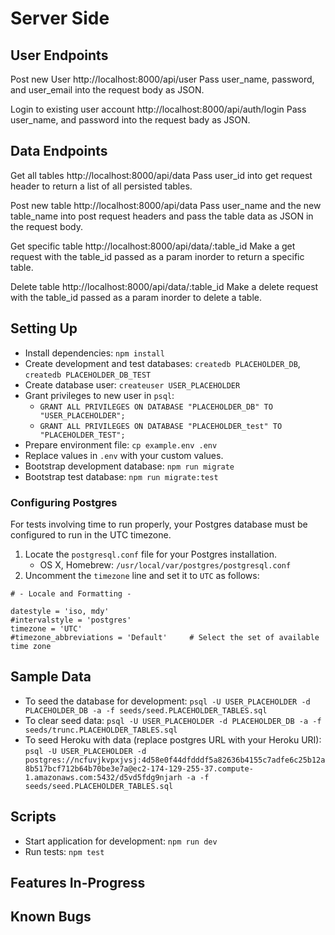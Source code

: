 # Server Side

## User Endpoints

Post new User
http://localhost:8000/api/user
Pass user_name, password, and user_email into the request body as JSON.

Login to existing user account
http://localhost:8000/api/auth/login
Pass user_name, and password into the request bady as JSON.

## Data Endpoints

Get all tables
http://localhost:8000/api/data
Pass user_id into get request header to return a list of all persisted tables.

Post new table
http://localhost:8000/api/data
Pass user_name and the new table_name into post request headers and pass the table data as JSON in the request body.

Get specific table
http://localhost:8000/api/data/:table_id
Make a get request with the table_id passed as a param inorder to return a specific table.


Delete table
http://localhost:8000/api/data/:table_id
Make a delete request with the table_id passed as a param inorder to delete a table.


## Setting Up

- Install dependencies: `npm install`
- Create development and test databases: `createdb PLACEHOLDER_DB`, `createdb PLACEHOLDER_DB_TEST`
- Create database user: `createuser USER_PLACEHOLDER`
- Grant privileges to new user in `psql`:
  - `GRANT ALL PRIVILEGES ON DATABASE "PLACEHOLDER_DB" TO "USER_PLACEHOLDER";`
  - `GRANT ALL PRIVILEGES ON DATABASE "PLACEHOLDER_test" TO "PLACEHOLDER_TEST";`
- Prepare environment file: `cp example.env .env`
- Replace values in `.env` with your custom values.
- Bootstrap development database: `npm run migrate`
- Bootstrap test database: `npm run migrate:test`

### Configuring Postgres

For tests involving time to run properly, your Postgres database must be configured to run in the UTC timezone.

1. Locate the `postgresql.conf` file for your Postgres installation.
    - OS X, Homebrew: `/usr/local/var/postgres/postgresql.conf`
2. Uncomment the `timezone` line and set it to `UTC` as follows:

```
# - Locale and Formatting -

datestyle = 'iso, mdy'
#intervalstyle = 'postgres'
timezone = 'UTC'
#timezone_abbreviations = 'Default'     # Select the set of available time zone
```

## Sample Data

- To seed the database for development: `psql -U USER_PLACEHOLDER -d PLACEHOLDER_DB -a -f seeds/seed.PLACEHOLDER_TABLES.sql`
- To clear seed data: `psql -U USER_PLACEHOLDER -d PLACEHOLDER_DB -a -f seeds/trunc.PLACEHOLDER_TABLES.sql`
- To seed Heroku with data (replace postgres URL with your Heroku URI): `psql -U USER_PLACEHOLDER -d postgres://ncfuvjkvpxjvsj:4d58e0f44dfdddf5a82636b4155c7adfe6c25b12a8b517bcf712b64b70be3e7a@ec2-174-129-255-37.compute-1.amazonaws.com:5432/d5vd5fdg9njarh -a -f seeds/seed.PLACEHOLDER_TABLES.sql`

## Scripts

- Start application for development: `npm run dev`
- Run tests: `npm test`

## Features In-Progress


## Known Bugs
